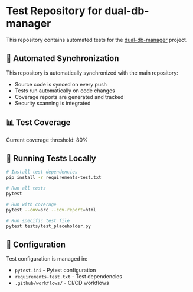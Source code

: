 # Test Repository for dual-db-manager

This repository contains automated tests for the [dual-db-manager](https://github.com/mlynar-czyk/dual-db-manager) project.

## 🤖 Automated Synchronization

This repository is automatically synchronized with the main repository:
- Source code is synced on every push
- Tests run automatically on code changes
- Coverage reports are generated and tracked
- Security scanning is integrated

## 📊 Test Coverage

Current coverage threshold: 80%

## 🧪 Running Tests Locally

```bash
# Install test dependencies
pip install -r requirements-test.txt

# Run all tests
pytest

# Run with coverage
pytest --cov=src --cov-report=html

# Run specific test file
pytest tests/test_placeholder.py
```

## 🔧 Configuration

Test configuration is managed in:
- `pytest.ini` - Pytest configuration
- `requirements-test.txt` - Test dependencies
- `.github/workflows/` - CI/CD workflows